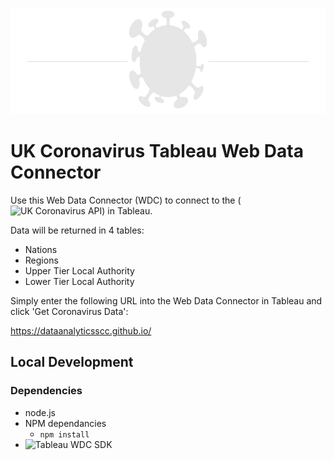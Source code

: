 <p align = "center">
  <img src="https://github.com/DataAnalyticsSCC/DataAnalyticsSCC.github.io/blob/main/covid_icon_grey_line.png" alt="covid icon" width="700" height="170">
</p>

# UK Coronavirus Tableau Web Data Connector

Use this Web Data Connector (WDC) to connect to the (![UK Coronavirus API](https://coronavirus.data.gov.uk/)) in Tableau. 

Data will be returned in 4 tables:

* Nations
* Regions
* Upper Tier Local Authority
* Lower Tier Local Authority

Simply enter the following URL into the Web Data Connector in Tableau and click 'Get Coronavirus Data':

https://dataanalyticsscc.github.io/

## Local Development

### Dependencies

* node.js
* NPM dependancies
  * ```npm install```
* ![Tableau WDC SDK](https://tableau.github.io/webdataconnector/)
